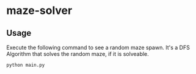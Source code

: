 # maze-solver


## Usage


Execute the following command to see a random maze spawn. It's a DFS Algorithm that solves
the random maze, if it is solveable.


```
python main.py
```
